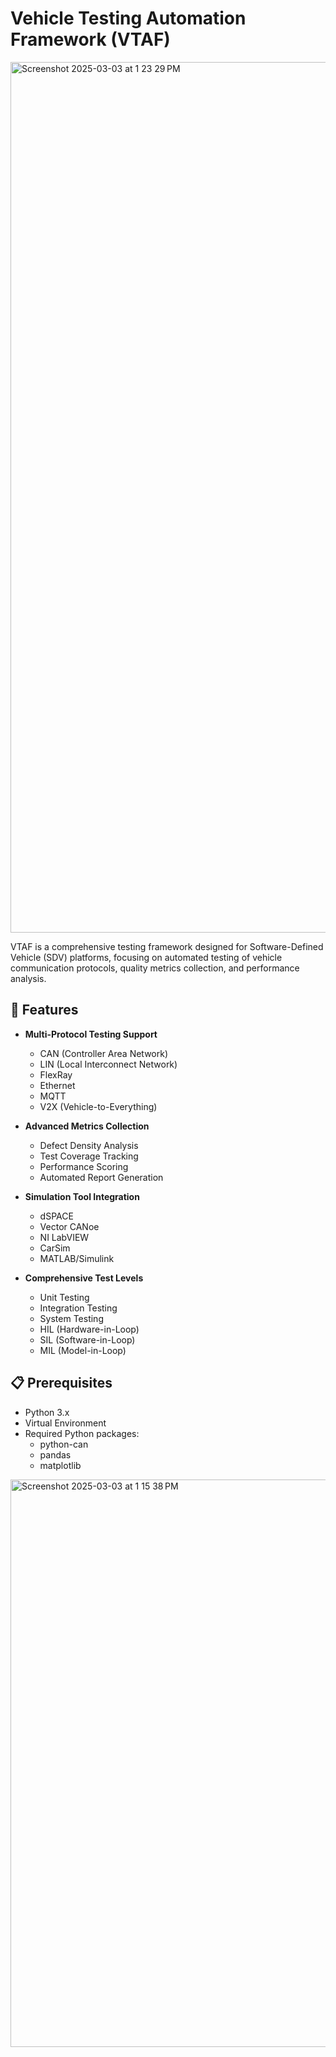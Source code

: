 # Vehicle Testing Automation Framework (VTAF)

<img width="1393" alt="Screenshot 2025-03-03 at 1 23 29 PM" src="https://github.com/user-attachments/assets/81066b3f-1114-4c10-a830-ee0e826410cc" />


VTAF is a comprehensive testing framework designed for Software-Defined Vehicle (SDV) platforms, focusing on automated testing of vehicle communication protocols, quality metrics collection, and performance analysis.

## 🚀 Features

- **Multi-Protocol Testing Support**
  - CAN (Controller Area Network)
  - LIN (Local Interconnect Network)
  - FlexRay
  - Ethernet
  - MQTT
  - V2X (Vehicle-to-Everything)

- **Advanced Metrics Collection**
  - Defect Density Analysis
  - Test Coverage Tracking
  - Performance Scoring
  - Automated Report Generation

- **Simulation Tool Integration**
  - dSPACE
  - Vector CANoe
  - NI LabVIEW
  - CarSim
  - MATLAB/Simulink

- **Comprehensive Test Levels**
  - Unit Testing
  - Integration Testing
  - System Testing
  - HIL (Hardware-in-Loop)
  - SIL (Software-in-Loop)
  - MIL (Model-in-Loop)

## 📋 Prerequisites

- Python 3.x
- Virtual Environment
- Required Python packages:
  - python-can
  - pandas
  - matplotlib
 
    
 <img width="908" alt="Screenshot 2025-03-03 at 1 15 38 PM" src="https://github.com/user-attachments/assets/62db6532-22b1-4d21-9dc3-a59fb8e6fa98" />

  
